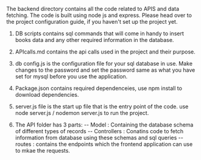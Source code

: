 The backend directory contains all the code related to APIS and data fetching. The code is built using node js and express. Please head over to the project configuration guide, if you haven't set up the project yet.

1. DB scripts contains sql commands that will come in handy to insert books data and any other required information in the database.

2. APIcalls.md contains the api calls used in the project and their purpose.

3. db config.js is the configuration file for your sql database in use. Make changes to the password and set the password same as what you have set for mysql before you use the application.

4. Package.json contains required dependenceies, use npm install to download dependencies.

5. server.js file is the start up file that is the entry point of the code. use node server.js / nodemon server.js to run the project.

6. The API folder has 3 parts:
   -- Model : Containing the database schema of different types of records
   -- Controllers : Conatins code to fetch information from database using these schemas and sql queries
   -- routes : contains the endpoints which the frontend application can use to mkae the requests.

